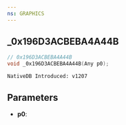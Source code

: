 ```yaml
---
ns: GRAPHICS
---
```

## _0x196D3ACBEBA4A44B

```c
// 0x196D3ACBEBA4A44B
void _0x196D3ACBEBA4A44B(Any p0);
```

```
NativeDB Introduced: v1207
```

## Parameters
* **p0**:
